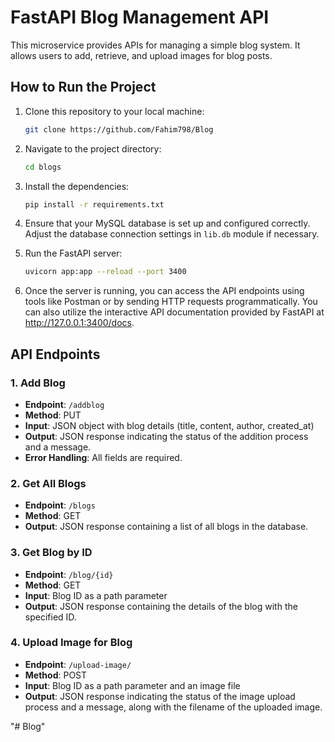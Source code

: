 # FastAPI Blog Management API

This microservice provides APIs for managing a simple blog system. It allows users to add, retrieve, and upload images for blog posts.

## How to Run the Project

1. Clone this repository to your local machine:

    ```bash
    git clone https://github.com/Fahim798/Blog
    ```

2. Navigate to the project directory:

    ```bash
    cd blogs
    ```

3. Install the dependencies:

    ```bash
    pip install -r requirements.txt
    ```

4. Ensure that your MySQL database is set up and configured correctly. Adjust the database connection settings in `lib.db` module if necessary.

5. Run the FastAPI server:

    ```bash
    uvicorn app:app --reload --port 3400
    ```

6. Once the server is running, you can access the API endpoints using tools like Postman or by sending HTTP requests programmatically. You can also utilize the interactive API documentation provided by FastAPI at http://127.0.0.1:3400/docs.

## API Endpoints

### 1. Add Blog

- **Endpoint**: `/addblog`
- **Method**: PUT
- **Input**: JSON object with blog details (title, content, author, created_at)
- **Output**: JSON response indicating the status of the addition process and a message.
- **Error Handling**: All fields are required.

### 2. Get All Blogs

- **Endpoint**: `/blogs`
- **Method**: GET
- **Output**: JSON response containing a list of all blogs in the database.

### 3. Get Blog by ID

- **Endpoint**: `/blog/{id}`
- **Method**: GET
- **Input**: Blog ID as a path parameter
- **Output**: JSON response containing the details of the blog with the specified ID.

### 4. Upload Image for Blog

- **Endpoint**: `/upload-image/`
- **Method**: POST
- **Input**: Blog ID as a path parameter and an image file
- **Output**: JSON response indicating the status of the image upload process and a message, along with the filename of the uploaded image.


"# Blog" 
